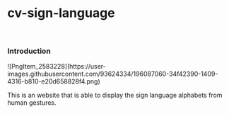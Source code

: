 # cv-sign-language
<br>


<h3> Introduction </h3>
![PngItem_2583228](https://user-images.githubusercontent.com/93624334/196087060-34f42390-1409-4316-b810-e20d658828f4.png)

<p> This is an website that is able to display the sign language alphabets from human gestures. </p>
<br>
